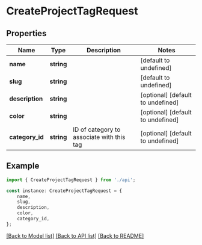 # CreateProjectTagRequest


## Properties

Name | Type | Description | Notes
------------ | ------------- | ------------- | -------------
**name** | **string** |  | [default to undefined]
**slug** | **string** |  | [default to undefined]
**description** | **string** |  | [optional] [default to undefined]
**color** | **string** |  | [optional] [default to undefined]
**category_id** | **string** | ID of category to associate with this tag | [optional] [default to undefined]

## Example

```typescript
import { CreateProjectTagRequest } from './api';

const instance: CreateProjectTagRequest = {
    name,
    slug,
    description,
    color,
    category_id,
};
```

[[Back to Model list]](../README.md#documentation-for-models) [[Back to API list]](../README.md#documentation-for-api-endpoints) [[Back to README]](../README.md)
